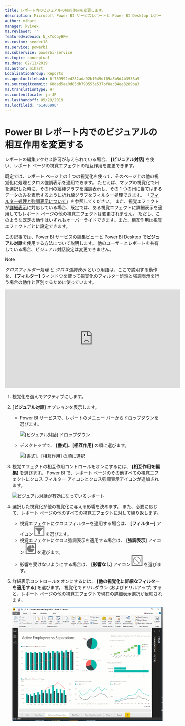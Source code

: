 ```yaml
---
title: レポート内のビジュアルの相互作用を変更します。
description: Microsoft Power BI サービスレポートと Power BI Desktop レポートにビジュアルの相互作用を設定する方法を説明します。
author: mihart
manager: kvivek
ms.reviewer: ''
featuredvideoid: N_xYsCbyHPw
ms.custom: seodec18
ms.service: powerbi
ms.subservice: powerbi-service
ms.topic: conceptual
ms.date: 02/11/2019
ms.author: mihart
LocalizationGroup: Reports
ms.openlocfilehash: 6f739992ed282ada92b1049df09a8b5d4b3938a9
ms.sourcegitcommit: 60dad5aa0d85db790553e537bf8ac34ee3289ba3
ms.translationtype: HT
ms.contentlocale: ja-JP
ms.lasthandoff: 05/29/2019
ms.locfileid: "61405996"
---
```

# <a name="change-how-visuals-interact-in-a-power-bi-report"></a>Power BI レポート内でのビジュアルの相互作用を変更する
レポートの編集アクセス許可が与えられている場合、 **[ビジュアル対話]** を使い、レポート ページの視覚エフェクトの相互作用を変更できます。 

既定では、レポート ページ上の 1 つの視覚化を使って、そのページ上の他の視覚化に処理とクロス強調表示を適用できます。
たとえば、マップの視覚化で州を選択した時に、その州の縦棒グラフを強調表示し、その 1 つの州に当てはまるデータのみを表示するように折れ線グラフをフィルター処理できます。
「[フィルター処理と強調表示について](power-bi-reports-filters-and-highlighting.md)」を参照してください。 また、視覚エフェクトが[詳細表示](consumer/end-user-drill.md)に対応している場合、既定では、ある視覚エフェクトに詳細表示を適用してもレポート ページの他の視覚エフェクトは変更されません。 ただし、このような既定の動作はいずれもオーバーライドできます。また、相互作用は視覚エフェクトごとに設定できます。

この記事では、Power BI サービスの[編集ビュー](service-interact-with-a-report-in-editing-view.md)と Power BI Desktop で**ビジュアル対話**を使用する方法について説明します。 他のユーザーとレポートを共有している場合、ビジュアル対話設定は変更できません。

> [!NOTE]
> *クロスフィルター処理* と *クロス強調表示* という用語は、ここで説明する動作を、 **[フィルター]** ウィンドウを使って視覚化のフィルター処理と強調表示を行う場合の動作と区別するために使っています。  
> 
> 

<iframe width="560" height="315" src="https://www.youtube.com/embed/N_xYsCbyHPw?list=PL1N57mwBHtN0JFoKSR0n-tBkUJHeMP2cP" frameborder="0" allowfullscreen></iframe>

1. 視覚化を選んでアクティブにします。  
2. **[ビジュアル対話]** オプションを表示します。
    - Power BI サービスで、レポートのメニュー バーからドロップダウンを選びます。

       ![[ビジュアル対話] ドロップダウン](media/service-reports-visual-interactions/power-bi-visual-interaction.png)

    - デスクトップで、 **[書式]、[相互作用]** の順に選びます。

        ![[書式]、[相互作用] の順に選択](media/service-reports-visual-interactions/pbi-visual-interaction-desktop.png)

3. 視覚エフェクトの相互作用コントロールをオンにするには、 **[相互作用を編集]** を選びます。 Power BI で、レポート ページのその他すべての視覚エフェクトにクロス フィルター アイコンとクロス強調表示アイコンが追加されます。
   
    ![ビジュアル対話が有効になっているレポート](media/service-reports-visual-interactions/power-bi-icons-on.png)
3. 選択した視覚化が他の視覚化に与える影響を決めます。  また、必要に応じて、レポート ページの他のすべての視覚エフェクトに対して繰り返します。
   
   * 視覚エフェクトにクロスフィルターを適用する場合は、 **[フィルター]** アイコン ![フィルター アイコン](media/service-reports-visual-interactions/pbi-filter-icon-outlined.png) を選びます。
   * 視覚エフェクトにクロス強調表示を適用する場合は、 **[強調表示]** アイコン ![強調表示アイコン](media/service-reports-visual-interactions/pbi-highlight-icon-outlined.png) を選びます。
   * 影響を受けないようにする場合は、 **[影響なし]** アイコン ![影響なしアイコン](media/service-reports-visual-interactions/pbi-noimpact-icon-outlined.png) を選びます。

4. 詳細表示コントロールをオンにするには、 **[他の視覚化に詳細なフィルターを適用する]** を選びます。  視覚化でドリルダウン (およびドリルアップ) すると、レポート ページの他の視覚エフェクトで現在の詳細表示選択が反映されます。 

   ![詳細表示コントロールをオンにするビデオ](media/service-reports-visual-interactions/drill2.gif)

